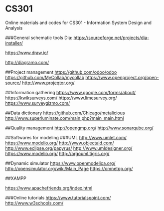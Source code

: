 # CS301
Online materials and codes for CS301 - Information System Design and Analysis




###General schematic tools
Dia: https://sourceforge.net/projects/dia-installer/

https://www.draw.io/

http://diagramo.com/


##Project management
https://github.com/odoo/odoo
https://github.com/MyCollab/mycollab
https://www.openproject.org/open-source/
http://www.projeqtor.org/


##Information gathering
https://www.google.com/forms/about/
https://kwiksurveys.com/
https://www.limesurvey.org/
https://www.surveygizmo.com/


##Data dictionary
https://github.com/Chicago/metalicious
http://www.superluminate.com/main.php?main_main.html

##Quality management
http://opengmp.org/
http://www.sonarqube.org/

##Softwares for modeling
###UML
http://www.umlet.com/
https://www.modelio.org/
http://www.objectaid.com/
http://www.eclipse.org/papyrus/
http://www.umldesigner.org/
https://www.modelio.org/
http://argouml.tigris.org/

##Dynamic simulator
https://www.openmodelica.org/
http://opensimulator.org/wiki/Main_Page
https://omnetpp.org/


##XAMPP

https://www.apachefriends.org/index.html

###Online tutorials
https://www.tutorialspoint.com/
http://www.w3schools.com/
